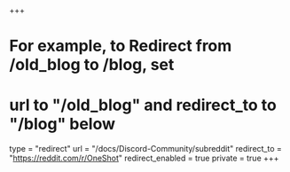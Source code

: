 +++
# For example, to Redirect from /old_blog to /blog, set 
# url to "/old_blog" and redirect_to to "/blog" below
type = "redirect"
url = "/docs/Discord-Community/subreddit"
redirect_to = "https://reddit.com/r/OneShot"
redirect_enabled = true
private = true
+++